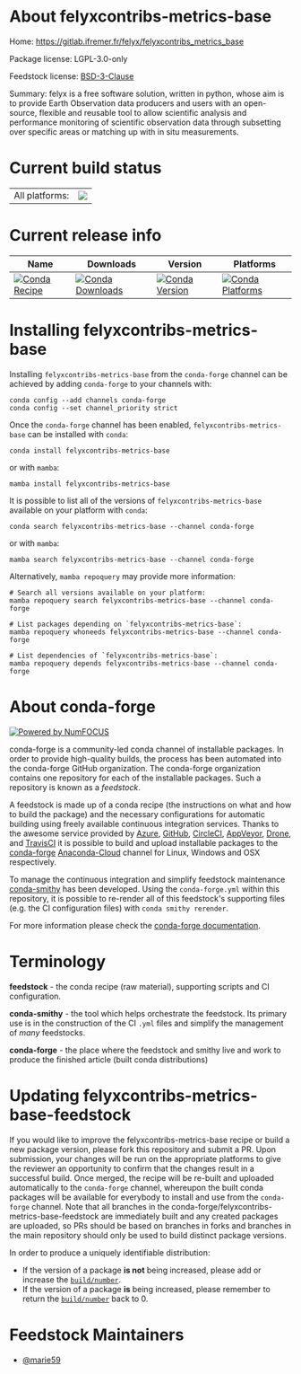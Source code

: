 About felyxcontribs-metrics-base
================================

Home: https://gitlab.ifremer.fr/felyx/felyxcontribs_metrics_base

Package license: LGPL-3.0-only

Feedstock license: [BSD-3-Clause](https://github.com/conda-forge/felyxcontribs-metrics-base-feedstock/blob/main/LICENSE.txt)

Summary: felyx is a free software solution, written in python, whose aim is to provide Earth Observation data producers and users with an open-source, flexible and reusable tool to allow scientific analysis and performance monitoring of scientific observation data through subsetting over specific areas or matching up with in situ measurements.

Current build status
====================


<table><tr><td>All platforms:</td>
    <td>
      <a href="https://dev.azure.com/conda-forge/feedstock-builds/_build/latest?definitionId=18470&branchName=main">
        <img src="https://dev.azure.com/conda-forge/feedstock-builds/_apis/build/status/felyxcontribs-metrics-base-feedstock?branchName=main">
      </a>
    </td>
  </tr>
</table>

Current release info
====================

| Name | Downloads | Version | Platforms |
| --- | --- | --- | --- |
| [![Conda Recipe](https://img.shields.io/badge/recipe-felyxcontribs--metrics--base-green.svg)](https://anaconda.org/conda-forge/felyxcontribs-metrics-base) | [![Conda Downloads](https://img.shields.io/conda/dn/conda-forge/felyxcontribs-metrics-base.svg)](https://anaconda.org/conda-forge/felyxcontribs-metrics-base) | [![Conda Version](https://img.shields.io/conda/vn/conda-forge/felyxcontribs-metrics-base.svg)](https://anaconda.org/conda-forge/felyxcontribs-metrics-base) | [![Conda Platforms](https://img.shields.io/conda/pn/conda-forge/felyxcontribs-metrics-base.svg)](https://anaconda.org/conda-forge/felyxcontribs-metrics-base) |

Installing felyxcontribs-metrics-base
=====================================

Installing `felyxcontribs-metrics-base` from the `conda-forge` channel can be achieved by adding `conda-forge` to your channels with:

```
conda config --add channels conda-forge
conda config --set channel_priority strict
```

Once the `conda-forge` channel has been enabled, `felyxcontribs-metrics-base` can be installed with `conda`:

```
conda install felyxcontribs-metrics-base
```

or with `mamba`:

```
mamba install felyxcontribs-metrics-base
```

It is possible to list all of the versions of `felyxcontribs-metrics-base` available on your platform with `conda`:

```
conda search felyxcontribs-metrics-base --channel conda-forge
```

or with `mamba`:

```
mamba search felyxcontribs-metrics-base --channel conda-forge
```

Alternatively, `mamba repoquery` may provide more information:

```
# Search all versions available on your platform:
mamba repoquery search felyxcontribs-metrics-base --channel conda-forge

# List packages depending on `felyxcontribs-metrics-base`:
mamba repoquery whoneeds felyxcontribs-metrics-base --channel conda-forge

# List dependencies of `felyxcontribs-metrics-base`:
mamba repoquery depends felyxcontribs-metrics-base --channel conda-forge
```


About conda-forge
=================

[![Powered by
NumFOCUS](https://img.shields.io/badge/powered%20by-NumFOCUS-orange.svg?style=flat&colorA=E1523D&colorB=007D8A)](https://numfocus.org)

conda-forge is a community-led conda channel of installable packages.
In order to provide high-quality builds, the process has been automated into the
conda-forge GitHub organization. The conda-forge organization contains one repository
for each of the installable packages. Such a repository is known as a *feedstock*.

A feedstock is made up of a conda recipe (the instructions on what and how to build
the package) and the necessary configurations for automatic building using freely
available continuous integration services. Thanks to the awesome service provided by
[Azure](https://azure.microsoft.com/en-us/services/devops/), [GitHub](https://github.com/),
[CircleCI](https://circleci.com/), [AppVeyor](https://www.appveyor.com/),
[Drone](https://cloud.drone.io/welcome), and [TravisCI](https://travis-ci.com/)
it is possible to build and upload installable packages to the
[conda-forge](https://anaconda.org/conda-forge) [Anaconda-Cloud](https://anaconda.org/)
channel for Linux, Windows and OSX respectively.

To manage the continuous integration and simplify feedstock maintenance
[conda-smithy](https://github.com/conda-forge/conda-smithy) has been developed.
Using the ``conda-forge.yml`` within this repository, it is possible to re-render all of
this feedstock's supporting files (e.g. the CI configuration files) with ``conda smithy rerender``.

For more information please check the [conda-forge documentation](https://conda-forge.org/docs/).

Terminology
===========

**feedstock** - the conda recipe (raw material), supporting scripts and CI configuration.

**conda-smithy** - the tool which helps orchestrate the feedstock.
                   Its primary use is in the construction of the CI ``.yml`` files
                   and simplify the management of *many* feedstocks.

**conda-forge** - the place where the feedstock and smithy live and work to
                  produce the finished article (built conda distributions)


Updating felyxcontribs-metrics-base-feedstock
=============================================

If you would like to improve the felyxcontribs-metrics-base recipe or build a new
package version, please fork this repository and submit a PR. Upon submission,
your changes will be run on the appropriate platforms to give the reviewer an
opportunity to confirm that the changes result in a successful build. Once
merged, the recipe will be re-built and uploaded automatically to the
`conda-forge` channel, whereupon the built conda packages will be available for
everybody to install and use from the `conda-forge` channel.
Note that all branches in the conda-forge/felyxcontribs-metrics-base-feedstock are
immediately built and any created packages are uploaded, so PRs should be based
on branches in forks and branches in the main repository should only be used to
build distinct package versions.

In order to produce a uniquely identifiable distribution:
 * If the version of a package **is not** being increased, please add or increase
   the [``build/number``](https://docs.conda.io/projects/conda-build/en/latest/resources/define-metadata.html#build-number-and-string).
 * If the version of a package **is** being increased, please remember to return
   the [``build/number``](https://docs.conda.io/projects/conda-build/en/latest/resources/define-metadata.html#build-number-and-string)
   back to 0.

Feedstock Maintainers
=====================

* [@marie59](https://github.com/marie59/)

